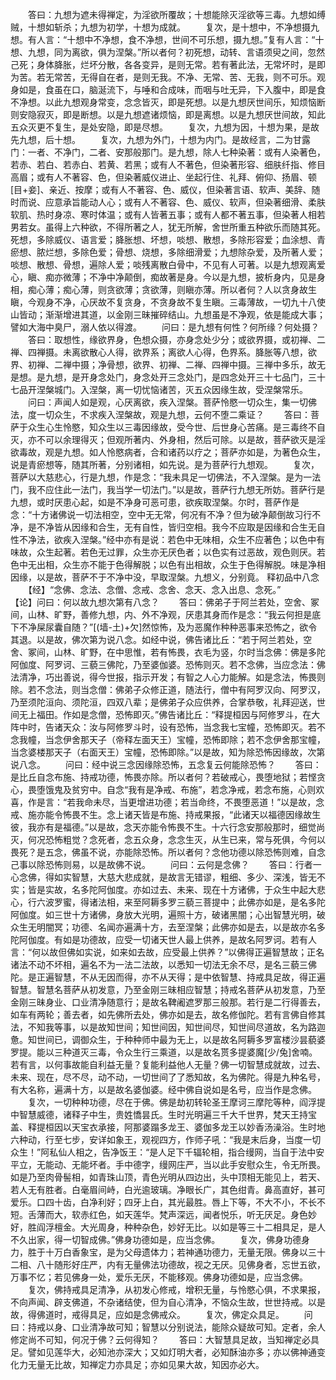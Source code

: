 <!-- { "loadSidebar": true } -->
　　答曰：九想为遮未得禅定，为淫欲所覆故；十想能除灭淫欲等三毒。九想如缚贼，十想如斩杀；九想为初学，十想为成就。
　　复次，是十想中，不净想摄九想。有人言：“十想中不净想，食不净想，世间不可乐想，摄九想。”复有人言：“十想、九想，同为离欲，俱为涅槃。”所以者何？初死想，动转、言语须臾之间，忽然己死；身体胮胀，烂坏分散，各各变异，是则无常。若有著此法，无常坏时，是即为苦。若无常苦，无得自在者，是则无我。不净、无常、苦、无我，则不可乐。观身如是，食虽在口，脑涎流下，与唾和合成味，而咽与吐无异，下入腹中，即是食不净想。以此九想观身常变，念念皆灭，即是死想。以是九想厌世间乐，知烦恼断则安隐寂灭，即是断想。以是九想遮诸烦恼，即是离想。以是九想厌世间故，知此五众灭更不复生，是处安隐，即是尽想。
　　复次，九想为因，十想为果，是故先九想，后十想。
　　复次，九想为外门，十想为内门。是故经言，二为甘露门：一者、不净门，二者、安那般那门。是九想，除人七种染著：或有人染著色，若赤、若白、若赤白、若黄、若黑；或有人不著色，但染著形容、细肤纤指、修目高眉；或有人不著容、色，但染著威仪进止、坐起行住、礼拜、俯仰、扬眉、顿[目+妾]、亲近、按摩；或有人不著容、色、威仪，但染著言语、软声、美辞、随时而说、应意承旨能动人心；或有人不著容、色、威仪、软声，但染著细滑、柔肤软肌、热时身凉、寒时体温；或有人皆著五事；或有人都不著五事，但染著人相若男若女。虽得上六种欲，不得所著之人，犹无所解，舍世所重五种欲乐而随其死。死想，多除威仪、语言爱；胮胀想、坏想，啖想、散想，多除形容爱；血涂想、青瘀想、脓烂想，多除色爱；骨想、烧想，多除细滑爱；九想除杂爱，及所著人爱；啖想、散想、骨想，遍除人爱；啖残离散白骨中，不见有人可著。以是九想观离爱心，瞋、痴亦微薄；不净中净颠倒，痴故著是身。今以是九想，披析身内，见是身相，痴心薄；痴心薄，则贪欲薄；贪欲薄，则瞋亦薄。所以者何？人以贪身故生瞋，今观身不净，心厌故不复贪身，不贪身故不复生瞋。三毒薄故，一切九十八使山皆动；渐渐增进其道，以金刚三昧摧碎结山。九想虽是不净观，依是能成大事；譬如大海中臭尸，溺人依以得渡。
　　问曰：是九想有何性？何所缘？何处摄？
　　答曰：取想性，缘欲界身，色想众摄，亦身念处少分；或欲界摄，或初禅、二禅、四禅摄。未离欲散心人得，欲界系；离欲人心得，色界系。胮胀等八想，欲界、初禅、二禅中摄；净骨想，欲界、初禅、二禅、四禅中摄。三禅中多乐，故无是想。是九想，是开身念处门，身念处开三念处门，是四念处开三十七品门，三十七品开涅槃城门。入涅槃，离一切忧恼诸苦，灭五众因缘生故，受涅槃常乐。
　　问曰：声闻人如是观，心厌离欲，疾入涅槃。菩萨怜愍一切众生，集一切佛法，度一切众生，不求疾入涅槃故，观是九想，云何不堕二乘证？
　　答曰：菩萨于众生心生怜愍，知众生以三毒因缘故，受今世、后世身心苦痛。是三毒终不自灭，亦不可以余理得灭；但观所著内、外身相，然后可除。以是故，菩萨欲灭是淫欲毒故，观是九想。如人怜愍病者，合和诸药以疗之；菩萨亦如是，为著色众生，说是青瘀想等，随其所著，分别诸相，如先说。是为菩萨行九想观。
　　复次，菩萨以大慈悲心，行是九想，作是念：“我未具足一切佛法，不入涅槃。是为一法门，我不应住此一法门，我当学一切法门。”以是故，菩萨行九想无所妨。菩萨行是九想，或时厌患心起，如是不净身可恶可患，欲疾取涅槃。尔时，菩萨作是念：“十方诸佛说一切法相空，空中无无常，何况有不净？但为破净颠倒故习行不净，是不净皆从因缘和合生，无有自性，皆归空相。我今不应取是因缘和合生无自性不净法，欲疾入涅槃。”经中亦有是说：若色中无味相，众生不应著色；以色中有味故，众生起著。若色无过罪，众生亦无厌色者；以色实有过恶故，观色则厌。若色中无出相，众生亦不能于色得解脱；以色有出相故，众生于色得解脱。味是净相因缘，以是故，菩萨不于不净中没，早取涅槃。九想义，分别竟。
释初品中八念
　　【经】“念佛、念法、念僧、念戒、念舍、念天、念入出息、念死。”　　
　　【论】问曰：何以故九想次第有八念？
　　答曰：佛弟子于阿兰若处，空舍、冢间，山林、旷野，善修九想，内、外不净观，厌患其身而作是念：“我云何担是底下不净屎尿囊自随？”[(墙-土)+欠]然惊怖，及为恶魔作种种恶事来恐怖之，欲令其退。以是故，佛次第为说八念。如经中说，佛告诸比丘：“若于阿兰若处，空舍、冢间，山林、旷野，在中思惟，若有怖畏，衣毛为竖，尔时当念佛：佛是多陀阿伽度、阿罗诃、三藐三佛陀，乃至婆伽婆。恐怖则灭。若不念佛，当应念法：佛法清净，巧出善说，得今世报，指示开发；有智之人心力能解。如是念法，怖畏则除。若不念法，则当念僧：佛弟子众修正道，随法行，僧中有阿罗汉向、阿罗汉，乃至须陀洹向、须陀洹，四双八辈；是佛弟子众应供养，合掌恭敬，礼拜迎送，世间无上福田。作如是念僧，恐怖即灭。”佛告诸比丘：“释提桓因与阿修罗斗，在大阵中时，告诸天众：汝与阿修罗斗时，设有恐怖，当念我七宝幢，恐怖即灭。若不念我幢，当念伊舍那天子（帝释左面天王）宝幢，恐怖即除；若不念伊舍那宝幢，当念婆楼那天子（右面天王）宝幢，恐怖即除。”以是故，知为除恐怖因缘故，次第说八念。
　　问曰：经中说三念因缘除恐怖，五念复云何能除恐怖？
　　答曰：是比丘自念布施、持戒功德，怖畏亦除。所以者何？若破戒心，畏堕地狱；若悭贪心，畏堕饿鬼及贫穷中。自念“我有是净戒、布施”，若念净戒，若念布施，心则欢喜，作是言：“若我命未尽，当更增进功德；若当命终，不畏堕恶道！”以是故，念戒、施亦能令怖畏不生。念上诸天皆是布施、持戒果报，“此诸天以福德因缘故生彼，我亦有是福德。”以是故，念天亦能令怖畏不生。十六行念安那般那时，细觉尚灭，何况恐怖粗觉？念死者，念五众身，念念生灭，从生已来，常与死俱，今何以畏死？是五念，佛虽不说，亦能除恐怖。所以者何？念他功德以除恐怖则难，自念己事以除恐怖则易，以是故佛不说。
　　问曰：云何是念佛？
　　答曰：行者一心念佛，得如实智慧，大慈大悲成就，是故言无错谬，粗细、多少、深浅，皆无不实；皆是实故，名多陀阿伽度。亦如过去、未来、现在十方诸佛，于众生中起大悲心，行六波罗蜜，得诸法相，来至阿耨多罗三藐三菩提中；此佛亦如是，是名多陀阿伽度。如三世十方诸佛，身放大光明，遍照十方，破诸黑闇；心出智慧光明，破众生无明闇冥；功德、名闻亦遍满十方，去至涅槃；此佛亦如是去，以是故亦名多陀阿伽度。有如是功德故，应受一切诸天世人最上供养，是故名阿罗诃。若有人言：“何以故但佛如实说，如来如去故，应受最上供养？”以佛得正遍智慧故；正名诸法不动不坏相，遍名不为一法二法故，以悉知一切法无余不尽，是名三藐三佛陀。是正遍智慧，不从无因而得，亦不从天得；是中依智慧、持戒具足故，得正遍智慧。智慧名菩萨从初发意，乃至金刚三昧相应智慧；持戒名菩萨从初发意，乃至金刚三昧身业、口业清净随意行；是故名鞞阇遮罗那三般那。若行是二行得善去，如车有两轮；善去者，如先佛所去处，佛亦如是去，故名修伽陀。若有言佛自修其法，不知我等事，以是故知世间；知世间因，知世间尽，知世间尽道故，名为路迦惫。知世间已，调御众生，于种种师中最为无上，以是故名阿耨多罗富楼沙昙藐婆罗提。能以三种道灭三毒，令众生行三乘道，以是故名贳多提婆魔[少/兔]舍喃。若有言，以何事故能自利益无量？复能利益他人无量？佛一切智慧成就故，过去、未来、现在，尽不尽，动不动，一切世间了了悉知故，名为佛陀。得是九种名号，有大名称，遍满十方，以是故名婆伽婆。经中佛自说如是名号，应当作是念佛。
　　复次，一切种种功德，尽在于佛。佛是劫初转轮圣王摩诃三摩陀等种，阎浮提中智慧威德，诸释子中生，贵姓憍昙氏。生时光明遍三千大千世界，梵天王持宝盖、释提桓因以天宝衣承接，阿那婆蹋多龙王、婆伽多龙王以妙香汤澡浴。生时地六种动，行至七步，安详如象王，观视四方，作师子吼：“我是末后身，当度一切众生！”阿私仙人相之，告净饭王：“是人足下千辐轮相，指合缦网，当自于法中安平立，无能动、无能坏者。手中德字，缦网庄严，当以此手安慰众生，令无所畏。如是乃至肉骨髻相，如青珠山顶，青色光明从四边出，头中顶相无能见上，若天、若人无有胜者。白毫眉间峙，白光逾玻璃。净眼长广，其色绀青。鼻高直好，甚可爱乐。口四十齿，白净利好；四牙上白，其光最胜。唇上下等，不大不小，不长不短。舌薄而大，软赤红色，如天莲华。梵声深远，闻者悦乐，听无厌足。身色妙好，胜阎浮檀金。大光周身，种种杂色，妙好无比。以如是等三十二相具足，是人不久出家，得一切智成佛。”佛身功德如是，应当念佛。
　　复次，佛身功德身力，胜于十万白香象宝，是为父母遗体力；若神通功德力，无量无限。佛身以三十二相、八十随形好庄严，内有无量佛法功德故，视之无厌。见佛身者，忘世五欲，万事不忆；若见佛身一处，爱乐无厌，不能移观。佛身功德如是，应当念佛。
　　复次，佛持戒具足清净，从初发心修戒，增积无量，与怜愍心俱，不求果报，不向声闻、辟支佛道，不杂诸结使，但为自心清净，不恼众生故，世世持戒。以是故，得佛道时，戒得具足，应如是念佛戒众。
　　复次，佛定众具足。
　　问曰：持戒以身、口业清净故可知；智慧以分别说法，能除众疑故可知。定者，余人修定尚不可知，何况于佛？云何得知？
　　答曰：大智慧具足故，当知禅定必具足。譬如见莲华大，必知池亦深大；又如灯明大者，必知酥油亦多；亦以佛神通变化力无量无比故，知禅定力亦具足；亦如见果大故，知因亦必大。
